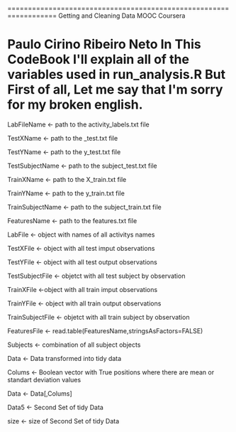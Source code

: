 ==================================================================
Getting and Cleaning Data 
MOOC Coursera

Paulo Cirino Ribeiro Neto
In This CodeBook I'll explain all of the variables used in run_analysis.R
But First of all, Let me say that I'm sorry for my broken english.
==================================================================

LabFileName <- path to the activity_labels.txt file

TestXName <- path to the _test.txt file

TestYName <- path to the y_test.txt file

TestSubjectName <- path to the subject_test.txt file

TrainXName <- path to the X_train.txt file

TrainYName <- path to the y_train.txt file

TrainSubjectName <- path to the subject_train.txt file

FeaturesName <- path to the features.txt  file


LabFile <- object with names of all activitys names

TestXFile <- object with all test imput observations

TestYFile <- object with all test output observations

TestSubjectFile <- objetct with all test subject by observation

TrainXFile <-object with all train imput observations

TrainYFile <- object with all train output observations

TrainSubjectFile <- objetct with all train subject by observation

FeaturesFile <- read.table(FeaturesName,stringsAsFactors=FALSE)

Subjects <- combination of all subject objects 

Data <- Data transformed into tidy data

Colums <- Boolean vector with True positions where there are mean or standart deviation values

Data <- Data[,Colums]

Data5 <- Second Set of tidy Data

size <- size of Second Set of tidy Data

